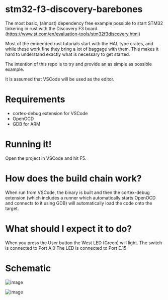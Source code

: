 # stm32-f3-discovery-barebones
The most basic, (almost) dependency free example possible to start STM32 tinkering in rust with the Discovery F3 board. (https://www.st.com/en/evaluation-tools/stm32f3discovery.html)

Most of the embedded rust tutorials start with the HAL type crates, and while these work fine they bring a lot of baggage with them. This makes it hard to understand exactly what is necessary to get started.

The intention of this repo is to try and provide an as simple as possible example.

It is assumed that VSCode will be used as the editor.

# Requirements
- cortex-debug extension for VSCode
- OpenOCD
- GDB for ARM

# Running it!
Open the project in VSCode and hit F5.

# How does the build chain work?
When run from VSCode, the binary is built and then the cortex-debug extension (which includes a runner which automatically starts OpenOCD and connects to it using GDB) will automatically load the code onto the target.

# What should I expect it to do?
When you press the User button the West LED (Green) will light.
The switch is connected to Port A.0
The LED is connected to Port E.15

# Schematic 

![image](https://github.com/user-attachments/assets/07dcba22-c1b5-420b-87cf-1f5f03ab0944)

![image](https://github.com/user-attachments/assets/98ebd84d-acb2-41db-8b02-55962e2c9b04)


